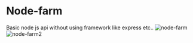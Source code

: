 # Node-farm
Basic node js api without using framework like express etc..
![node-farm](https://user-images.githubusercontent.com/44900583/176637424-3182cc9e-9e7f-4537-aedc-9170db9787ac.png)
![node-farm2](https://user-images.githubusercontent.com/44900583/176637448-ceb96584-ff6f-4818-a8c1-b5a8544232b5.png)

